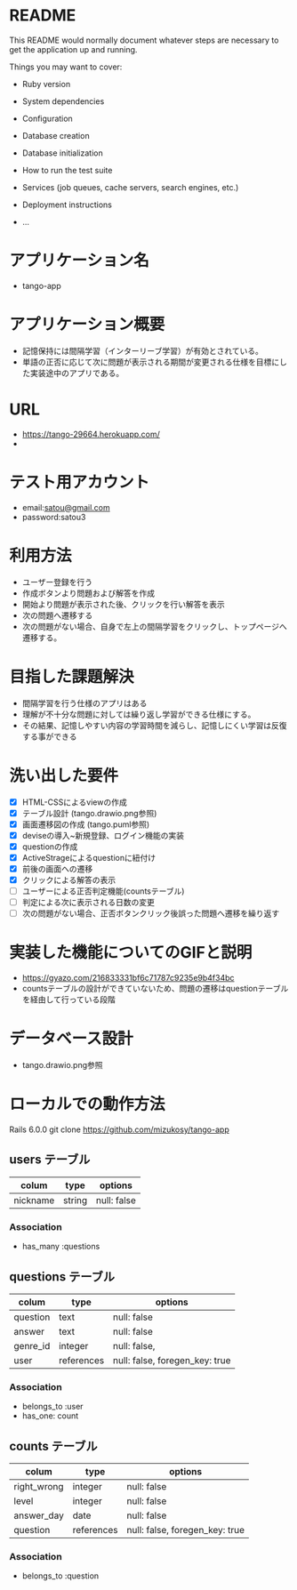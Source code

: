 # README

This README would normally document whatever steps are necessary to get the
application up and running.

Things you may want to cover:

* Ruby version

* System dependencies

* Configuration

* Database creation

* Database initialization

* How to run the test suite

* Services (job queues, cache servers, search engines, etc.)

* Deployment instructions

* ...

# アプリケーション名
- tango-app

# アプリケーション概要
- 記憶保持には間隔学習（インターリーブ学習）が有効とされている。
- 単語の正否に応じて次に問題が表示される期間が変更される仕様を目標にした実装途中のアプリである。

# URL
- https://tango-29664.herokuapp.com/
- 

# テスト用アカウント
- email:satou@gmail.com
- password:satou3

# 利用方法
- ユーザー登録を行う
- 作成ボタンより問題および解答を作成
- 開始より問題が表示された後、クリックを行い解答を表示
- 次の問題へ遷移する
- 次の問題がない場合、自身で左上の間隔学習をクリックし、トップページへ遷移する。

# 目指した課題解決
- 間隔学習を行う仕様のアプリはある
- 理解が不十分な問題に対しては繰り返し学習ができる仕様にする。
- その結果、記憶しやすい内容の学習時間を減らし、記憶しにくい学習は反復する事ができる

# 洗い出した要件
- [x] HTML-CSSによるviewの作成
- [x] テーブル設計 (tango.drawio.png参照)
- [x] 画面遷移図の作成 (tango.puml参照)
- [x] deviseの導入~新規登録、ログイン機能の実装
- [x] questionの作成
- [x] ActiveStrageによるquestionに紐付け
- [x] 前後の画面への遷移
- [x] クリックによる解答の表示
- [ ] ユーザーによる正否判定機能(countsテーブル)
- [ ] 判定による次に表示される日数の変更
- [ ] 次の問題がない場合、正否ボタンクリック後誤った問題へ遷移を繰り返す

# 実装した機能についてのGIFと説明
- https://gyazo.com/216833331bf6c71787c9235e9b4f34bc
- countsテーブルの設計ができていないため、問題の遷移はquestionテーブルを経由して行っている段階

# データベース設計
- tango.drawio.png参照

# ローカルでの動作方法
Rails 6.0.0
git clone https://github.com/mizukosy/tango-app

## users テーブル
| colum        | type   | options     |
| ------------ | ------ | ----------- |
| nickname     | string | null: false |

### Association
- has_many :questions


## questions テーブル
| colum    | type       | options                        |
| -------- | ---------- | ------------------------------ |
| question | text       | null: false                    |
| answer   | text       | null: false                    |
| genre_id | integer    | null: false,                   |
| user     | references | null: false, foregen_key: true |

### Association
- belongs_to :user
- has_one: count


## counts テーブル
| colum       | type       | options                        |
| ----------- | ---------- | ------------------------------ |
| right_wrong | integer    | null: false                    |
| level       | integer    | null: false                    |
| answer_day  | date       | null: false                    |
| question    | references | null: false, foregen_key: true |

### Association
- belongs_to :question